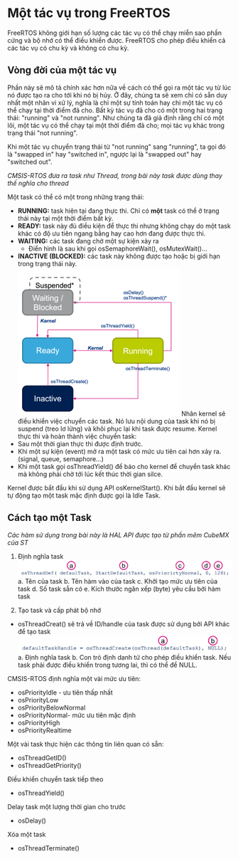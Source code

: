 # Một tác vụ trong FreeRTOS
FreeRTOS không giới hạn số lượng các tác vụ có thể chạy miễn sao phần cứng và bộ nhớ có thể điều khiển được. FreeRTOS cho phép điều khiển cả các tác vụ có chu kỳ và không có chu kỳ.

## Vòng đời của một tác vụ
Phần này sẽ mô tả chính xác hơn nữa về cách có thể gọi ra một tác vụ từ lúc nó được tạo ra cho tới khi nó bị hủy. Ở đây, chúng ta sẽ xem chỉ có sẵn duy nhất một nhân vi xử lý, nghĩa là chỉ một sự tính toán hay chỉ một tác vụ có thể chạy tại thời điểm đã cho. Bất kỳ tác vụ đã cho có một trong hai trạng thái: "running" và "not running". Như chúng ta đã giả định rằng chỉ có một lõi, một tác vụ có thể chạy tại một thời điểm đã cho; mọi tác vụ khác trong trạng thái "not running". 

Khi một tác vụ chuyển trạng thái từ "not running" sang "running", ta gọi đó là "swapped in" hay "switched in", ngược lại là "swapped out" hay "switched out".

*CMSIS-RTOS đưa ra task như Thread, trong bài này task được dùng thay thế nghĩa cho thread*

Một task có thể có một trong những trạng thái:
* **RUNNING:** task hiện tại đang thực thi. Chỉ có **một** task có thể ở trạng thái này tại một thời điểm bất kỳ.
* **READY:** task này đủ điều kiện để thực thi nhưng không chạy do một task khác có độ ưu tiên ngang bằng hay cao hơn đang được thực thi.
* **WAITING:** các task đang chờ một sự kiện xảy ra
  * Điển hình là sau khi gọi osSemaphoreWait(), osMutexWait()...
* **INACTIVE (BLOCKED):** các task này không được tạo hoặc bị giới hạn trong trạng thái này. 
![](Untitled.png)
Nhân kernel sẽ điều khiển việc chuyển các task. Nó lưu nội dung của task khi nó bị suspend (treo lơ lửng) và khôi phục lại khi task được resume. Kernel thực thi và hoàn thành việc chuyển task:
* Sau một thời gian thực thi được định trước. 
* Khi một sự kiện (event) mở ra một task có mức ưu tiên cai hơn xảy ra. (signal, queue, semaphore...)
* Khi một task gọi osThreadYield() để báo cho kernel để chuyển task khác mà không phải chờ tới lúc kết thúc thời gian silce.

Kernel được bắt đầu khi sử dụng API osKernelStart(). Khi bắt đầu kernel sẽ tự động tạo một task mặc định được gọi là Idle Task.

## Cách tạo một Task
*Các hàm sử dụng trong bài này là HAL API được tạo từ phần mêm CubeMX của ST*
1.  Định nghĩa task 
![](Untitled1.png)
  a. Tên của task 
  b. Tên hàm vào của task
  c. Khởi tạo mức ưu tiên của task 
  d. Số task sẵn có
  e. Kích thước ngăn xếp (byte) yêu cầu bởi hàm task 
  
2. Tạo task và cấp phát bộ nhớ
* osThreadCreat() sẽ trả về ID/handle của task được sử dụng bởi API khác để tạo task 
![](Untitled2.png)
  a. Định nghĩa task
  b. Con trỏ định danh tử cho phép điều khiển task. Nếu task phải được điều khiển trong tương lai, thì có thể để NULL.
  
CMSIS-RTOS định nghĩa một vài mức ưu tiên:
* osPriorityIdle - ưu tiên thấp nhất
* osPriorityLow
* osPriorityBelowNormal
* osPriorityNormal- mức ưu tiên mặc định
* osPriorityHigh
* osPriorityRealtime

Một vài task thực hiện các thông tin liên quan có sẵn:
* osThreadGetID()
* osThreadGetPriority()

Điều khiển chuyển task tiếp theo
* osThreadYield()

Delay task một lượng thời gian cho trước
* osDelay()

Xóa một task 
* osThreadTerminate()















